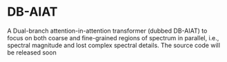 # DB-AIAT
A Dual-branch attention-in-attention transformer (dubbed DB-AIAT) to focus on both coarse and fine-grained regions of spectrum in parallel, i.e., spectral magnitude and lost complex spectral details. The source code will be released soon
